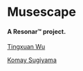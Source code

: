 # Musescape
#### A Resonar™ project.

[Tingxuan Wu](https://github.com/twu148)

[Komay Sugiyama](https://github.com/zenxha)
